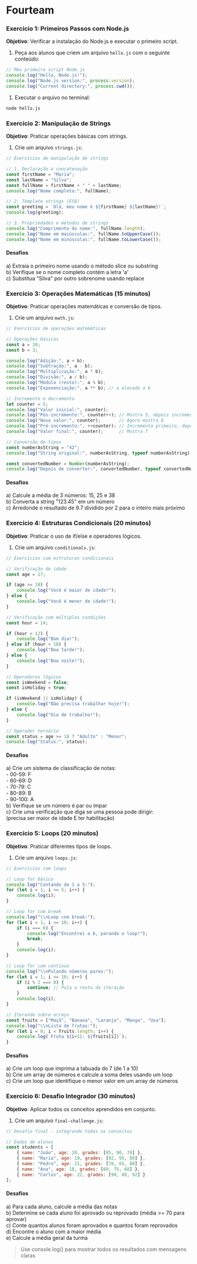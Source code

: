 # Fourteam

### Exercício 1: Primeiros Passos com Node.js

**Objetivo**: Verificar a instalação do Node.js e executar o primeiro script.

1. Peça aos alunos que criem um arquivo `hello.js` com o seguinte conteúdo:

```jsx
// Meu primeiro script Node.js
console.log("Hello, Node.js!");
console.log("Node.js version:", process.version);
console.log("Current directory:", process.cwd());
```

1. Executar o arquivo no terminal:

```bash
node hello.js
```

### Exercício 2: Manipulação de Strings

**Objetivo**: Praticar operações básicas com strings.

1. Crie um arquivo `strings.js`:
```jsx
// Exercícios de manipulação de strings

// 1. Declaração e concatenação
const firstName = "Maria";
const lastName = "Silva";
const fullName = firstName + " " + lastName;
console.log("Nome completo:", fullName);

// 2. Template strings (ES6)
const greeting = `Olá, meu nome é ${firstName} ${lastName}!`;
console.log(greeting);

// 3. Propriedades e métodos de strings
console.log("Comprimento do nome:", fullName.length);
console.log("Nome em maiúsculas:", fullName.toUpperCase());
console.log("Nome em minúsculas:", fullName.toLowerCase());
```
#### Desafios
a) Extraia o primeiro nome usando o método slice ou substring<br>
b) Verifique se o nome completo contém a letra 'a'<br>
c) Substitua "Silva" por outro sobrenome usando replace<br>

### Exercício 3: Operações Matemáticas (15 minutos)

**Objetivo**: Praticar operações matemáticas e conversão de tipos.

1. Crie um arquivo `math.js`:
```jsx
// Exercícios de operações matemáticas

// Operações básicas
const a = 10;
const b = 3;

console.log("Adição:", a + b);
console.log("Subtração:", a - b);
console.log("Multiplicação:", a * b);
console.log("Divisão:", a / b);
console.log("Módulo (resto):", a % b);
console.log("Exponenciação:", a ** b); // a elevado a b

// Incremento e decremento
let counter = 5;
console.log("Valor inicial:", counter);
console.log("Pós-incremento:", counter++); // Mostra 5, depois incrementa
console.log("Novo valor:", counter);       // Agora mostra 6
console.log("Pré-incremento:", ++counter); // Incrementa primeiro, depois mostra 7
console.log("Valor final:", counter);      // Mostra 7

// Conversão de tipos
const numberAsString = "42";
console.log("String original:", numberAsString, typeof numberAsString);

const convertedNumber = Number(numberAsString);
console.log("Depois de converter:", convertedNumber, typeof convertedNumber);
```

#### Desafios
a) Calcule a média de 3 números: 15, 25 e 38<br>
b) Converta a string "123.45" em um número<br>
c) Arredonde o resultado de 9.7 dividido por 2 para o inteiro mais próximo<br>

### Exercício 4: Estruturas Condicionais (20 minutos)

**Objetivo**: Praticar o uso de if/else e operadores lógicos.

1. Crie um arquivo `conditionals.js`:
```jsx
// Exercícios com estruturas condicionais

// Verificação de idade
const age = 17;

if (age >= 18) {
    console.log("Você é maior de idade!");
} else {
    console.log("Você é menor de idade!");
}

// Verificação com múltiplas condições
const hour = 14;

if (hour < 12) {
    console.log("Bom dia!");
} else if (hour < 18) {
    console.log("Boa tarde!");
} else {
    console.log("Boa noite!");
}

// Operadores lógicos
const isWeekend = false;
const isHoliday = true;

if (isWeekend || isHoliday) {
    console.log("Não precisa trabalhar hoje!");
} else {
    console.log("Dia de trabalho!");
}

// Operador ternário
const status = age >= 18 ? "Adulto" : "Menor";
console.log("Status:", status);
```

#### Desafios
a) Crie um sistema de classificação de notas:<br>
    - 00-59: F<br>
    - 60-69: D<br>
    - 70-79: C<br>
    - 80-89: B<br>
    - 90-100: A<br>
b) Verifique se um número é par ou ímpar<br>
c) Crie uma verificação que diga se uma pessoa pode dirigir:
<br>(precisa ser maior de idade E ter habilitação)

### Exercício 5: Loops (20 minutos)

**Objetivo**: Praticar diferentes tipos de loops.

1. Crie um arquivo `loops.js`:
```jsx
// Exercícios com loops

// Loop for básico
console.log("Contando de 1 a 5:");
for (let i = 1; i <= 5; i++) {
    console.log(i);
}

// Loop for com break
console.log("\\nLoop com break:");
for (let i = 1; i <= 10; i++) {
    if (i === 6) {
        console.log("Encontrei o 6, parando o loop!");
        break;
    }
    console.log(i);
}

// Loop for com continue
console.log("\\nPulando números pares:");
for (let i = 1; i <= 10; i++) {
    if (i % 2 === 0) {
        continue; // Pula o resto da iteração
    }
    console.log(i);
}

// Iterando sobre arrays
const fruits = ["Maçã", "Banana", "Laranja", "Manga", "Uva"];
console.log("\\nLista de frutas:");
for (let i = 0; i < fruits.length; i++) {
    console.log(`Fruta ${i+1}: ${fruits[i]}`);
}
```

#### Desafios
a) Crie um loop que imprima a tabuada do 7 (de 1 a 10)<br>
b) Crie um array de números e calcule a soma deles usando um loop<br>
c) Crie um loop que identifique o menor valor em um array de números<br>

### Exercício 6: Desafio Integrador (30 minutos)

**Objetivo**: Aplicar todos os conceitos aprendidos em conjunto.

1. Crie um arquivo `final-challenge.js`:
```jsx
// Desafio final - integrando todos os conceitos

// Dados de alunos
const students = [
    { name: "João", age: 20, grades: [85, 90, 78] },
    { name: "Maria", age: 19, grades: [92, 95, 89] },
    { name: "Pedro", age: 21, grades: [70, 65, 80] },
    { name: "Ana", age: 18, grades: [60, 75, 68] },
    { name: "Carlos", age: 22, grades: [90, 88, 92] }
];
```

#### Desafios

a) Para cada aluno, calcule a média das notas<br>
b) Determine se cada aluno foi aprovado ou reprovado (média >= 70 para aprovar)<br>
c) Conte quantos alunos foram aprovados e quantos foram reprovados<br>
d) Encontre o aluno com a maior média<br>
e) Calcule a média geral da turma<br>

> Use console.log() para mostrar todos os resultados com mensagens claras
